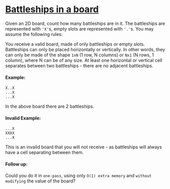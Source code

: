 # [Battleships in a board](https://leetcode.com/problems/battleships-in-a-board/#/description)

Given an 2D board, count how many battleships are in it. The battleships are represented with `'X'`s, empty slots are represented with `'.'`s. You may assume the following rules:

You receive a valid board, made of only battleships or empty slots.
Battleships can only be placed horizontally or vertically. In other words, they can only be made of the shape `1xN` (1 row, N columns) or `Nx1` (N rows, 1 column), where N can be of any size.
At least one horizontal or vertical cell separates between two battleships - there are no adjacent battleships.

#### Example:
```
X..X
...X
...X
```

In the above board there are 2 battleships.

#### Invalid Example:
```
...X
XXXX
...X
```

This is an invalid board that you will not receive - as battleships will always have a cell separating between them.

#### Follow up:
Could you do it in `one-pass`, using only `O(1) extra memory` and `without modifying` the value of the board?
